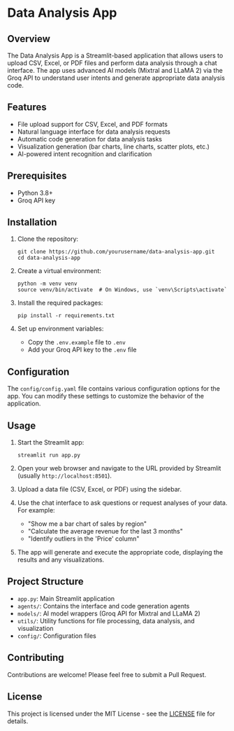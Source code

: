 # Data Analysis App

## Overview

The Data Analysis App is a Streamlit-based application that allows users to upload CSV, Excel, or PDF files and perform data analysis through a chat interface. The app uses advanced AI models (Mixtral and LLaMA 2) via the Groq API to understand user intents and generate appropriate data analysis code.

## Features

- File upload support for CSV, Excel, and PDF formats
- Natural language interface for data analysis requests
- Automatic code generation for data analysis tasks
- Visualization generation (bar charts, line charts, scatter plots, etc.)
- AI-powered intent recognition and clarification

## Prerequisites

- Python 3.8+
- Groq API key

## Installation

1. Clone the repository:
   ```
   git clone https://github.com/yourusername/data-analysis-app.git
   cd data-analysis-app
   ```

2. Create a virtual environment:
   ```
   python -m venv venv
   source venv/bin/activate  # On Windows, use `venv\Scripts\activate`
   ```

3. Install the required packages:
   ```
   pip install -r requirements.txt
   ```

4. Set up environment variables:
   - Copy the `.env.example` file to `.env`
   - Add your Groq API key to the `.env` file

## Configuration

The `config/config.yaml` file contains various configuration options for the app. You can modify these settings to customize the behavior of the application.

## Usage

1. Start the Streamlit app:
   ```
   streamlit run app.py
   ```

2. Open your web browser and navigate to the URL provided by Streamlit (usually `http://localhost:8501`).

3. Upload a data file (CSV, Excel, or PDF) using the sidebar.

4. Use the chat interface to ask questions or request analyses of your data. For example:
   - "Show me a bar chart of sales by region"
   - "Calculate the average revenue for the last 3 months"
   - "Identify outliers in the 'Price' column"

5. The app will generate and execute the appropriate code, displaying the results and any visualizations.

## Project Structure

- `app.py`: Main Streamlit application
- `agents/`: Contains the interface and code generation agents
- `models/`: AI model wrappers (Groq API for Mixtral and LLaMA 2)
- `utils/`: Utility functions for file processing, data analysis, and visualization
- `config/`: Configuration files

## Contributing

Contributions are welcome! Please feel free to submit a Pull Request.

## License

This project is licensed under the MIT License - see the [LICENSE](LICENSE) file for details.